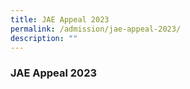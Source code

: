 ```yaml
---
title: JAE Appeal 2023
permalink: /admission/jae-appeal-2023/
description: ""
---
```

### **JAE Appeal 2023**
